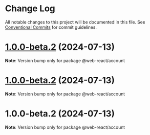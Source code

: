 # Change Log

All notable changes to this project will be documented in this file.
See [Conventional Commits](https://conventionalcommits.org) for commit guidelines.

# [1.0.0-beta.2](https://github.com/weidyg/web-react/compare/@web-react/account@1.0.0-beta.2...@web-react/account@1.0.0-beta.2) (2024-07-13)

**Note:** Version bump only for package @web-react/account

# [1.0.0-beta.2](https://github.com/weidyg/web-react/compare/@web-react/account@1.0.0-beta.2...@web-react/account@1.0.0-beta.2) (2024-07-13)

**Note:** Version bump only for package @web-react/account

# 1.0.0-beta.2 (2024-07-13)

**Note:** Version bump only for package @web-react/account
